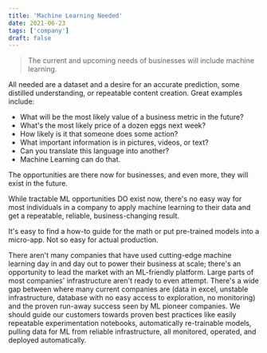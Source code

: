 ```yaml
---
title: 'Machine Learning Needed'
date: 2021-06-23
tags: ['company']
draft: false
---
```


> The current and upcoming needs of businesses will include machine learning.

All needed are a dataset and a desire for an accurate prediction, some distilled
understanding, or repeatable content creation. Great examples include:

- What will be the most likely value of a business metric in the future?
- What's the most likely price of a dozen eggs next week?
- How likely is it that someone does some action?
- What important information is in pictures, videos, or text?
- Can you translate this language into another?
- Machine Learning can do that.

The opportunities are there now for businesses, and even more, they will exist
in the future.

While tractable ML opportunities DO exist now, there's no easy way for most
individuals in a company to apply machine learning to their data and get a
repeatable, reliable, business-changing result.

It's easy to find a how-to guide for the math or put pre-trained models into a
micro-app. Not so easy for actual production.

There aren't many companies that have used cutting-edge machine learning day in
and day out to power their business at scale; there's an opportunity to lead the
market with an ML-friendly platform. Large parts of most companies'
infrastructure aren't ready to even attempt. There's a wide gap between where
many current companies are (data in excel, unstable infrastructure, database
with no easy access to exploration, no monitoring) and the proven run-away
success seen by ML pioneer companies. We should guide our customers towards
proven best practices like easily repeatable experimentation notebooks,
automatically re-trainable models, pulling data for ML from reliable
infrastructure, all monitored, operated, and deployed automatically.
